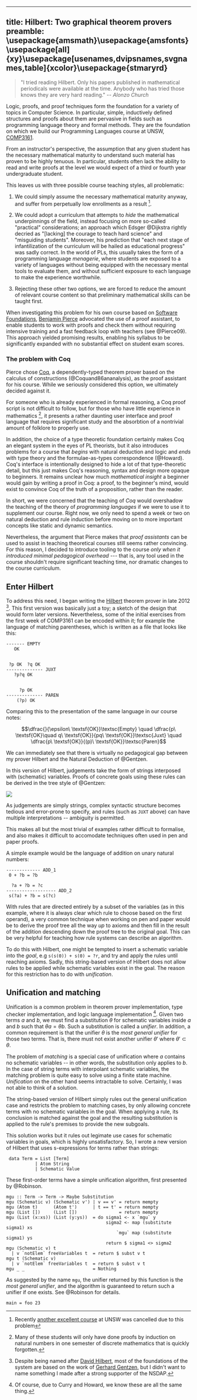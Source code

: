 ----
title: Hilbert: Two graphical theorem provers
preamble: \usepackage{amsmath}\usepackage{amsfonts}\usepackage[all]{xy}\usepackage[usenames,dvipsnames,svgnames,table]{xcolor}\usepackage{stmaryrd}
----

> "I tried reading Hilbert. Only his papers published in mathematical
> periodicals were available at the time. Anybody who has tried those knows they
> are very hard reading."
> -- _Alonzo Church_

Logic, proofs, and proof techniques form the foundation for a variety of topics in Computer Science.
In particular, simple, inductively defined structures and proofs about them are pervasive in fields such as
programming language theory and formal methods. They are the foundation on which we build our Programming
Languages course at UNSW, [COMP3161](http://www.cse.unsw.edu.au/~cs3161).

From an instructor's perspective, the assumption that any given student has the necessary mathematical
maturity to understand such material has proven to be highly tenuous. In particular, students often
lack the ability to read and write proofs at the level we would expect of a third or fourth year undergraduate student.

This leaves us with three possible course teaching styles, all problematic:

1. We could simply assume the necessary mathematical maturity anyway,
   and suffer from perpetually low enrollments as a result [^1].

2. We could adopt a curriculum that attempts to _hide_ the mathematical
   underpinnings of the field, instead focusing on more
   so-called "practical" considerations; an approach which Edsger @Dijkstra rightly
   decried as "[lacking] the courage
   to teach hard science" and "misguiding students". Moreover, his prediction
   that "each next stage of infantilization of the
   curriculum will be hailed as educational progress" was sadly correct. In the world of PLs, 
   this usually takes the form of a programming language _menagerie_, where students are exposed 
   to a variety of languages without being equipped with the necessary mental tools to 
   evaluate them, and without sufficient exposure to each language to make the experience worthwhile.

3. Rejecting these other two options, we are forced to reduce the amount of relevant course content so that
   preliminary mathematical skills can be taught first. 

When investigating this problem for his own course based on [Software
Foundations](http://www.cis.upenn.edu/~bcpierce/sf/current/index.html), [Benjamin Pierce](http://www.cis.upenn.edu/~bcpierce/) advocated the use of a proof assistant, to enable students to
work with proofs and check them without requiring intensive training and a fast feedback loop with
teachers (see @Pierce09). This approach yielded promising results, enabling his syllabus to be significantly
expanded with no substantial effect on student exam scores.

### The problem with Coq

Pierce chose [Coq](http://coq.inria.fr/), a
dependently-typed theorem prover based on the calculus of constructions (@Coquand86ananalysis), as the
proof assistant for his course. While we seriously considered this option, we ultimately decided against it. 

For someone who is already experienced in formal reasoning, a Coq proof script is not difficult to follow, but for
those who have little experience in mathematics [^2], it presents a rather daunting user interface and proof language
that requires significant study and the absorbtion of a nontrivial amount of folklore to properly use. 

In addition, the choice of a type theoretic foundation certainly makes Coq an elegant system in the eyes of PL theorists, 
but it also introduces problems for a course that _begins_ with natural deduction and logic and _ends_ with type theory
and the formulae-as-types correspondence (@Howard). Coq's interface is intentionally designed to hide a lot of that type-theoretic 
detail, but this just makes Coq's reasoning, syntax and design more opaque to beginners. It remains unclear how much 
_mathematical insight_ a beginner would gain by writing a proof in Coq: a proof, to the beginner's mind, would exist 
to convince Coq of the truth of a proposition, rather than the reader. 

In short, we were concerned that the teaching of _Coq_ would overshadow the teaching of the theory of _programming languages_
if we were to use it to supplement our course. Right now, we only need to spend a week or two on natural deduction and rule 
induction before moving on to more important concepts like static and dynamic semantics.

Nevertheless, the argument that Pierce makes that _proof assistants_ can be used to assist in teaching theoretical courses
still seems rather convincing. For this reason, I decided to introduce tooling to the course _only when it introduced minimal
pedagogical overhead_ --- that is, any tool used in the course shouldn't require significant teaching time, nor dramatic
changes to the course curriculum.

## Enter Hilbert

To address this need, I began writing the [Hilbert](https://github.com/liamoc/hilbert) theorem prover in late 2012 [^3]. This first version was basically just a toy; a sketch of the design that would form later versions. Nevertheless, some of the initial exercises from the first week of COMP3161 can be encoded within it; for example the language of matching parentheses, which is written as a file that looks like this:

~~~{.haskell}
------- EMPTY
   OK


 ?p OK  ?q OK
-------------- JUXT
   ?p?q OK


     ?p OK
-------------- PAREN
    (?p) OK
~~~

Comparing this to the presentation of the same language in our course notes:

$$\dfrac{}{\epsilon\ \textsf{OK}}\textsc{Empty} \quad \dfrac{p\ \textsf{OK}\quad q\ \textsf{OK}}{pq\ \textsf{OK}}\textsc{Juxt} \quad \dfrac{p\ \textsf{OK}}{(p)\ \textsf{OK}}\textsc{Paren}$$

We can immediately see that there is virtually no pedagogical gap between my prover Hilbert and the Natural Deduction of @Gentzen.

In this version of Hilbert, judgements take the form of strings interposed with (schematic) variables. Proofs of concrete goals using these rules can be derived in the tree style of @Gentzen:

![](/images/hilbert1.png)

As judgements are simply strings, complex syntactic structure becomes tedious and error-prone to specify, and rules (such as `JUXT` above) can have multiple interpretations -- ambiguity is permitted.

This makes all but the most trivial of examples rather difficult to formalise, and also makes it difficult to accomodate techniques often used in pen and paper proofs.

A simple example would be the language of addition on unary natural numbers:

~~~{.haskell}
------------- ADD_1
 0 + ?b = ?b

  ?a + ?b = ?c
------------------- ADD_2
 s(?a) + ?b = s(?c)
~~~

With rules that are directed entirely by a subset of the variables (as in this example, where it is always clear which rule to choose based on the first operand), a very common technique when working on pen and paper would be to derive the proof tree all the way _up_ to axioms and then fill in the result of the addition descending down the proof tree to the original goal. This can be very helpful for teaching how rule systems can describe an algorithm.

To do this with Hilbert, one might be tempted to insert a schematic variable into the _goal_, e.g `s(s(0)) + s(0) = ?r`, and try and apply the rules until reaching axioms. Sadly, this string-based version of Hilbert does not allow rules to be applied while schematic variables exist in the goal. The reason for this restriction has to do with _unification_.

## Unification and matching

Unification is a common problem in theorem prover implementation, type checker implementation, and logic language implementation [^4]. Given two terms $a$ and $b$, we must find a substitution $\theta$ for schematic variables inside $a$ and $b$ such that $\theta a = \theta b$. Such a substitution is called a _unifier_. In addition, a common requirement is that the unifier $\theta$ is the _most general unifier_ for those two terms. That is, there must not exist another unifier $\theta'$ where $\theta' \subset \theta$.

The problem of _matching_ is a special case of unification where $a$ contains no schematic variables -- in other words, the substitution only applies to $b$. In the case of string terms with interpolant schematic variables, the matching problem is quite easy to solve using a finite state machine. _Unification_ on the other hand seems intractable to solve. Certainly, I was not able to think of a solution.

The string-based version of Hilbert simply rules out the general unification case and restricts the problem to matching cases, by only allowing concrete terms with no schematic variables in the goal. When applying a rule, its conclusion is matched against the goal and the resulting substitution is applied to the rule's premises to provide the new subgoals.

This solution works but it rules out legimate use cases for schematic variables in goals, which is highly unsatisfactory. So, I wrote a new version of Hilbert that uses s-expressions for terms rather than strings:

~~~{.haskell}
 data Term = List [Term]
           | Atom String
           | Schematic Value
~~~

These first-order terms have a simple unification algorithm, first presented by @Robinson.

~~~{.haskell}
mgu :: Term -> Term -> Maybe Substitution
mgu (Schematic v) (Schematic v') | v == v' = return mempty
mgu (Atom t)      (Atom t')      | t == t' = return mempty
mgu (List [])     (List [])                = return mempty
mgu (List (x:xs)) (List (y:ys))  = do sigma1 <- x `mgu` y
                                      sigma2 <- map (substitute sigma1) xs 
                                          `mgu` map (substitute sigma1) ys
                                      return $ sigma1 <> sigma2
mgu (Schematic v) t 
  | v `notElem` freeVariables t  = return $ subst v t
mgu t (Schematic v)
  | v `notElem` freeVariables t  = return $ subst v t
mgu _ _                          = Nothing
~~~

As suggested by the name `mgu`, the unifier returned by this function is the _most general unifier_, and the algorithm is guaranteed to return such a unifier if one exists. See @Robinson for details.






















~~~{.haskell}
main = foo 23
~~~


[^1]: Recently [another excellent course](http://www.cse.unsw.edu.au/~cs3151) at UNSW was cancelled due to this problem
[^2]: Many of these students will only have done proofs by induction on natural numbers in one semester of discrete mathematics that is quickly forgotten.
[^3]: Despite being named after [David Hilbert](http://en.wikipedia.org/wiki/David_Hilbert), most of the foundations of the system are based on the work of [Gerhard Gentzen](http://en.wikipedia.org/wiki/Gerhard_Gentzen), but I didn't want to name something I made after a strong supporter of the NSDAP. 
[^4]: Of course, due to Curry and Howard, we know these are all the same thing.